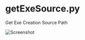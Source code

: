# getExeSource.py
Get Exe Creation Source Path

![Screenshot](https://github.com/mustafauzun0/getExeSource.py/blob/master/screenshots/getExeSource.png)
